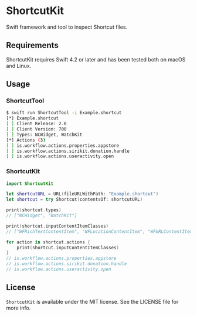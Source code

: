 # ShortcutKit

Swift framework and tool to inspect Shortcut files.

## Requirements

ShortcutKit requires Swift 4.2 or later and has been tested both on macOS and Linux.

## Usage

### ShortcutTool

```bash
$ swift run ShortcutTool -i Example.shortcut 
[*] Example.shortcut
[ ] Client Release: 2.0
[ ] Client Version: 700
[ ] Types: NCWidget, WatchKit
[*] Actions (3)
[ ] is.workflow.actions.properties.appstore
[ ] is.workflow.actions.sirikit.donation.handle
[ ] is.workflow.actions.useractivity.open
```

### ShortcutKit

```swift
import ShortcutKit

let shortcutURL = URL(fileURLWithPath: "Example.shortcut")
let shortcut = try Shortcut(contentsOf: shortcutURL)

print(shortcut.types)
// ["NCWidget", "WatchKit"]

print(shortcut.inputContentItemClasses)
// ["WFRichTextContentItem", "WFLocationContentItem", "WFURLContentItem"]

for action in shortcut.actions {
    print(shortcut.inputContentItemClasses)
}
// is.workflow.actions.properties.appstore
// is.workflow.actions.sirikit.donation.handle
// is.workflow.actions.useractivity.open
```

## License

`ShortcutKit` is available under the MIT license. See the LICENSE file for more info.
